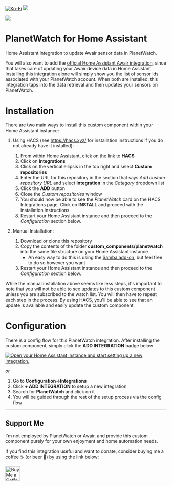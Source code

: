 [![Ko-Fi](https://img.shields.io/badge/Ko--fi-F16061?style=flat-square&logo=ko-fi&logoColor=white)](https://ko-fi.com/natekspencer)
![](https://img.shields.io/github/v/release/natekspencer/hacs-planetwatch?style=flat-square)

![](https://www.planetwatch.us/wp-content/themes/Planetwatchre/images/PlanetWatch_logo_new-2.png)

# PlanetWatch for Home Assistant

Home Assistant integration to update Awair sensor data in PlanetWatch.

You will also want to add the [official Home Assistant Awair integration](https://www.home-assistant.io/integrations/awair/), since that takes care of updating your Awair device data in Home Assistant. Installing this integration alone will simply show you the list of sensor ids associated with your PlanetWatch account. When both are installed, this integration taps into the data retrieval and then updates your sensors on PlanetWatch.

# Installation

There are two main ways to install this custom component within your Home Assistant instance:

1. Using HACS (see https://hacs.xyz/ for installation instructions if you do not already have it installed):

   1. From within Home Assistant, click on the link to **HACS**
   2. Click on **Integrations**
   3. Click on the vertical ellipsis in the top right and select **Custom repositories**
   4. Enter the URL for this repository in the section that says _Add custom repository URL_ and select **Integration** in the _Category_ dropdown list
   5. Click the **ADD** button
   6. Close the _Custom repositories_ window
   7. You should now be able to see the _PlanetWatch_ card on the HACS Integrations page. Click on **INSTALL** and proceed with the installation instructions.
   8. Restart your Home Assistant instance and then proceed to the _Configuration_ section below.

2. Manual Installation:
   1. Download or clone this repository
   2. Copy the contents of the folder **custom_components/planetwatch** into the same file structure on your Home Assistant instance
      - An easy way to do this is using the [Samba add-on](https://www.home-assistant.io/getting-started/configuration/#editing-configuration-via-sambawindows-networking), but feel free to do so however you want
   3. Restart your Home Assistant instance and then proceed to the _Configuration_ section below.

While the manual installation above seems like less steps, it's important to note that you will not be able to see updates to this custom component unless you are subscribed to the watch list. You will then have to repeat each step in the process. By using HACS, you'll be able to see that an update is available and easily update the custom component.

# Configuration

There is a config flow for this PlanetWatch integration. After installing the custom component, simply click the **ADD INTEGRATION** badge below

[![Open your Home Assistant instance and start setting up a new integration.](https://my.home-assistant.io/badges/config_flow_start.svg)](https://my.home-assistant.io/redirect/config_flow_start/?domain=planetwatch)

_or_

1. Go to **Configuration**->**Integrations**
2. Click **+ ADD INTEGRATION** to setup a new integration
3. Search for **PlanetWatch** and click on it
4. You will be guided through the rest of the setup process via the config flow

---

## Support Me

I'm not employed by PlanetWatch or Awair, and provide this custom component purely for your own enjoyment and home automation needs.

If you find this integration useful and want to donate, consider buying me a coffee ☕ (or beer 🍺) by using the link below:

<a href='https://ko-fi.com/natekspencer' target='_blank'><img height='35' style='border:0px;height:46px;' src='https://az743702.vo.msecnd.net/cdn/kofi3.png?v=0' border='0' alt='Buy Me a Coffee at ko-fi.com' />
